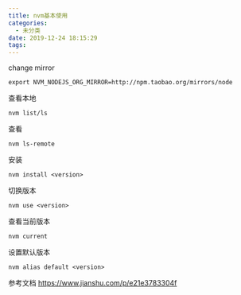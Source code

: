 ```yaml
---
title: nvm基本使用
categories:
  - 未分类
date: 2019-12-24 18:15:29
tags:
---
```

change mirror
```
export NVM_NODEJS_ORG_MIRROR=http://npm.taobao.org/mirrors/node
```
查看本地
```
nvm list/ls
```
查看
```
nvm ls-remote
```
安装
```
nvm install <version>
```
切换版本
```
nvm use <version>
```
查看当前版本
```
nvm current
```
设置默认版本
```
nvm alias default <version>
```

参考文档
https://www.jianshu.com/p/e21e3783304f
